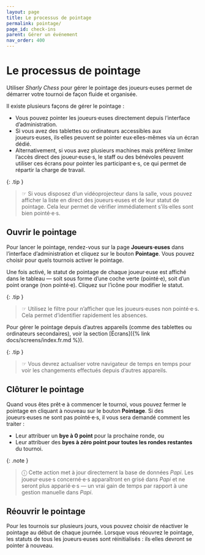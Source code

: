 ```yaml
---
layout: page
title: Le processus de pointage
permalink: pointage/
page_id: check-ins
parent: Gérer un événement
nav_order: 400
---
```


# Le processus de pointage

Utiliser _Sharly Chess_ pour gérer le pointage des joueurs·euses permet de démarrer votre tournoi de façon fluide et organisée.

Il existe plusieurs façons de gérer le pointage :

- Vous pouvez pointer les joueurs·euses directement depuis l’interface d’administration.
- Si vous avez des tablettes ou ordinateurs accessibles aux joueurs·euses, ils·elles peuvent se pointer eux·elles-mêmes via un écran dédié.
- Alternativement, si vous avez plusieurs machines mais préférez limiter l’accès direct des joueur·euse·s, le staff ou des bénévoles peuvent utiliser ces écrans pour pointer les participant·e·s, ce qui permet de répartir la charge de travail.

{: .tip }
> ☞ Si vous disposez d’un vidéoprojecteur dans la salle, vous pouvez afficher la liste en direct des joueurs·euses et de leur statut de pointage. Cela leur permet de vérifier immédiatement s’ils·elles sont bien pointé·e·s.

## Ouvrir le pointage

Pour lancer le pointage, rendez-vous sur la page **Joueurs·euses** dans l’interface d’administration et cliquez sur le bouton **Pointage**. Vous pouvez choisir pour quels tournois activer le pointage.

Une fois activé, le statut de pointage de chaque joueur·euse est affiché dans le tableau — soit sous forme d’une coche verte (pointé·e), soit d’un point orange (non pointé·e). Cliquez sur l’icône pour modifier le statut.

{: .tip }
> ☞ Utilisez le filtre pour n’afficher que les joueurs·euses non pointé·e·s. Cela permet d’identifier rapidement les absences.

Pour gérer le pointage depuis d’autres appareils (comme des tablettes ou ordinateurs secondaires), voir la section [Écrans]({% link docs/screens/index.fr.md %}).

{: .tip }
> ☞ Vous devrez actualiser votre navigateur de temps en temps pour voir les changements effectués depuis d’autres appareils.

## Clôturer le pointage

Quand vous êtes prêt·e à commencer le tournoi, vous pouvez fermer le pointage en cliquant à nouveau sur le bouton **Pointage**. Si des joueurs·euses ne sont pas pointé·e·s, il vous sera demandé comment les traiter :

- Leur attribuer un **bye à 0 point** pour la prochaine ronde, ou
- Leur attribuer des **byes à zéro point pour toutes les rondes restantes** du tournoi.

{: .note }
> ⓘ Cette action met à jour directement la base de données _Papi_. Les joueur·euse·s concerné·e·s apparaîtront en grisé dans _Papi_ et ne seront plus apparié·e·s — un vrai gain de temps par rapport à une gestion manuelle dans _Papi_.

## Réouvrir le pointage

Pour les tournois sur plusieurs jours, vous pouvez choisir de réactiver le pointage au début de chaque journée. Lorsque vous réouvrez le pointage, les statuts de tous les joueurs·euses sont réinitialisés : ils·elles devront se pointer à nouveau.
